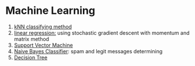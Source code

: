 # Machine Learning

1. [kNN classifying method](kNN)
2. [linear regression:](linear-regression) using stochastic gradient descent with momentum and matrix method
3. [Support Vector Machine](support-vector-machine)
4. [Naive Bayes Classifier](naive-bayes-classifier): spam and legit messages determining
5. [Decision Tree](decision-tree)
